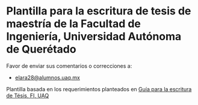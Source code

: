 # Plantilla para la escritura de tesis de maestría de la Facultad de Ingeniería, Universidad Autónoma de Querétado

Favor de enviar sus comentarios o correcciones a:
- elara28@alumnos.uaq.mx

Plantilla basada en los requerimientos planteados en [Guía para la escritura de Tésis, FI, UAQ](https://dip.uaq.mx/docs/posgrado/Guia-tesis-CNyE.pdf)
